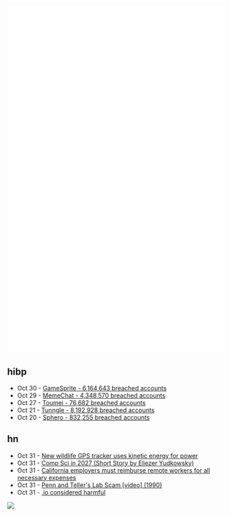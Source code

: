 ![Metrics](https://raw.githubusercontent.com/phixion/phixion/master/metrics.svg)

## hibp

<!--
for https://github.com/phixion/phixion/blob/main/.github/workflows/feeds.yml
-->
<!--START_SECTION:haveibeenpwnd-->
- Oct 30 - [GameSprite - 6,164,643 breached accounts](https://haveibeenpwned.com/PwnedWebsites#GameSprite)
- Oct 29 - [MemeChat - 4,348,570 breached accounts](https://haveibeenpwned.com/PwnedWebsites#MemeChat)
- Oct 27 - [Toumei - 76,682 breached accounts](https://haveibeenpwned.com/PwnedWebsites#Toumei)
- Oct 21 - [Tunngle - 8,192,928 breached accounts](https://haveibeenpwned.com/PwnedWebsites#Tunngle)
- Oct 20 - [Sphero - 832,255 breached accounts](https://haveibeenpwned.com/PwnedWebsites#Sphero)
<!--END_SECTION:haveibeenpwnd-->

## hn

<!--
for https://github.com/phixion/phixion/blob/main/.github/workflows/feeds.yml
-->
<!--START_SECTION:hn-->
- Oct 31 - [New wildlife GPS tracker uses kinetic energy for power](https://www.scientificamerican.com/article/new-wildlife-tracker-powers-itself-as-animals-walk-trot-and-run/)
- Oct 31 - [Comp Sci in 2027 (Short Story by Eliezer Yudkowsky)](https://www.lesswrong.com/posts/gQyphPbaLHBMJoghD/comp-sci-in-2027-short-story-by-eliezer-yudkowsky)
- Oct 31 - [California employers must reimburse remote workers for all necessary expenses](https://www.nolo.com/legal-encyclopedia/working-from-home-in-california-does-my-employer-have-to-reimburse-me-for-utilities-or-other-expenses.html)
- Oct 31 - [Penn and Teller's Lab Scam [video] (1990)](https://www.youtube.com/watch?v=fxMKuv0A6z4)
- Oct 31 - [.io considered harmful](https://www.beep.blog/io/)
<!--END_SECTION:hn-->

<!--
for https://yhype.me
-->
![](https://hit.yhype.me/github/profile?user_id=13013670)
